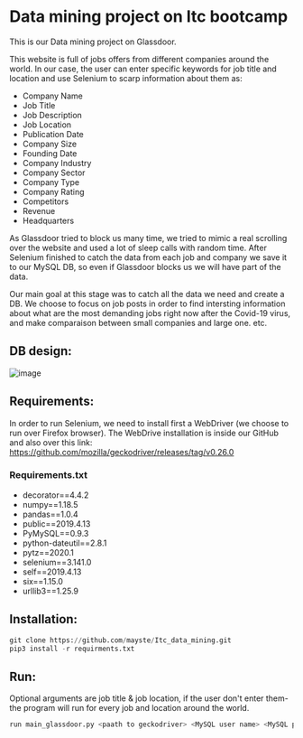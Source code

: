 # Data mining project on Itc bootcamp

This is our Data mining project on Glassdoor. 

This website is full of jobs offers from different companies around the world.
In our case, the user can enter specific keywords for job title and location and use Selenium to scarp information about them as:
- Company Name
- Job Title
- Job Description
- Job Location
- Publication Date
- Company Size
- Founding Date
- Company Industry
- Company Sector
- Company Type
- Company Rating
- Competitors
- Revenue
- Headquarters

As Glassdoor tried to block us many time, we tried to mimic a real scrolling over the website and used a lot of sleep calls with random time.
After Selenium finished to catch the data from each job and company we save it to our MySQL DB, so even if Glassdoor blocks us we will have part of the data.

Our main goal at this stage was to catch all the data we need and create a DB. 
We choose to focus on job posts in order to find intersting information about what are the most demanding jobs right now after the Covid-19 virus, and make comparaison between small companies and large one. etc.

## DB design:
![image](https://user-images.githubusercontent.com/34678172/87239999-029b0c00-c41e-11ea-9160-59c427c8e925.png)

## Requirements:

In order to run Selenium, we need to install first a WebDriver (we choose to run over Firefox browser).
The WebDrive installation is inside our GitHub and also over this link:
https://github.com/mozilla/geckodriver/releases/tag/v0.26.0

### Requirements.txt
* decorator==4.4.2
* numpy==1.18.5
* pandas==1.0.4
* public==2019.4.13
* PyMySQL==0.9.3
* python-dateutil==2.8.1
* pytz==2020.1
* selenium==3.141.0
* self==2019.4.13
* six==1.15.0
* urllib3==1.25.9

## Installation:
```python
git clone https://github.com/mayste/Itc_data_mining.git
pip3 install -r requirments.txt
```

## Run:
Optional arguments are job title & job location, if the user don't enter them- the program will run for every job and location around the world.
```python
run main_glassdoor.py <paath to geckodriver> <MySQL user name> <MySQL password> --job_title="XXX" --job_location="XXX"
```
